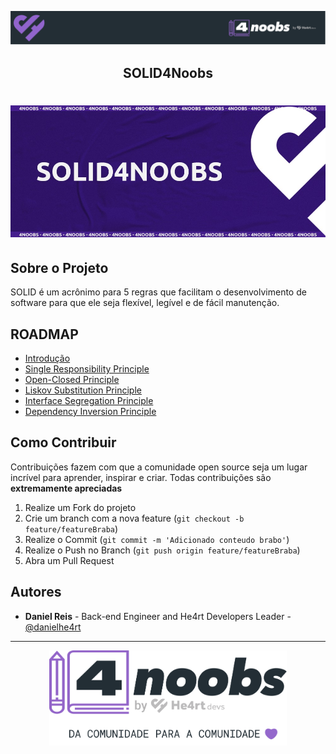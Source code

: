 <!-- Logo 4noobs -->

<p align="center">
  <a href="https://github.com/he4rt/4noobs" target="_blank">
    <img src=".github/header_4noobs.svg">
  </a>
</p>

<!-- Title -->

<p align="center">
  <h2 align="center">SOLID4Noobs</h2>

  <h1 align="center"><img src=".github/roxo.jpg" alt="Imagem da linguagem"></h1>
  
  
</p>
    
 <!-- ABOUT THE PROJECT -->

## Sobre o Projeto
SOLID é um acrônimo para 5 regras que facilitam o desenvolvimento de software para que ele seja flexível, legível e de fácil manutenção.

<!-- ROADMAP OF PROJECT -->

## ROADMAP
- [Introdução](docs/0-introducao.md)
- [Single Responsibility Principle](docs/1-srp.md)
- [Open-Closed Principle](docs/2-ocp.md)
- [Liskov Substitution Principle](docs/3-lsp.md)
- [Interface Segregation Principle](docs/4-isp.md)
- [Dependency Inversion Principle](docs/5-dip.md)

  
<!-- CONTRIBUTING -->

## Como Contribuir

Contribuições fazem com que a comunidade open source seja um lugar incrível para aprender, inspirar e criar. Todas contribuições
são **extremamente apreciadas**

1. Realize um Fork do projeto
2. Crie um branch com a nova feature (`git checkout -b feature/featureBraba`)
3. Realize o Commit (`git commit -m 'Adicionado conteudo brabo'`)
4. Realize o Push no Branch (`git push origin feature/featureBraba`)
5. Abra um Pull Request

## Autores

- **Daniel Reis** - Back-end Engineer and He4rt Developers Leader - [@danielhe4rt](https://twitter.com/danielhe4rt)

---

<p align="center">
  <a href="https://github.com/he4rt/4noobs" target="_blank">
    <img src=".github/footer_4noobs.svg" width="380">
  </a>
</p>
